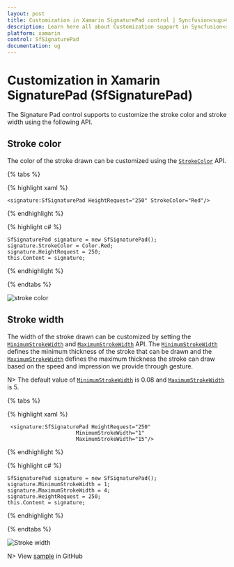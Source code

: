 ```yaml
---
layout: post
title: Customization in Xamarin SignaturePad control | Syncfusion<sup>®</sup>
description: Learn here all about Customization support in Syncfusion<sup>®</sup> Xamarin SignaturePad (SfSignaturePad) control and more.
platform: xamarin
control: SfSignaturePad
documentation: ug
---
```


# Customization in Xamarin SignaturePad (SfSignaturePad)

The Signature Pad control supports to customize the stroke color and stroke width using the following API.

## Stroke color

The color of the stroke drawn can be customized using the [`StrokeColor`](https://help.syncfusion.com/cr/xamarin/Syncfusion.XForms.SignaturePad.SfSignaturePad.html#Syncfusion_XForms_SignaturePad_SfSignaturePad_StrokeColor) API.

{% tabs %}

{% highlight xaml %}

    <signature:SfSignaturePad HeightRequest="250" StrokeColor="Red"/>

{% endhighlight %}

{% highlight c# %}

    SfSignaturePad signature = new SfSignaturePad();
    signature.StrokeColor = Color.Red;
    signature.HeightRequest = 250;
    this.Content = signature;
    
{% endhighlight %}

{% endtabs %}

![stroke color](images/StrokeColor.png)

## Stroke width

The width of the stroke drawn can be customized by setting the [`MinimumStrokeWidth`](https://help.syncfusion.com/cr/xamarin/Syncfusion.XForms.SignaturePad.SfSignaturePad.html#Syncfusion_XForms_SignaturePad_SfSignaturePad_MinimumStrokeWidth) and [`MaximumStrokeWidth`](https://help.syncfusion.com/cr/xamarin/Syncfusion.XForms.SignaturePad.SfSignaturePad.html#Syncfusion_XForms_SignaturePad_SfSignaturePad_MaximumStrokeWidth) API. The [`MinimumStrokeWidth`](https://help.syncfusion.com/cr/xamarin/Syncfusion.XForms.SignaturePad.SfSignaturePad.html#Syncfusion_XForms_SignaturePad_SfSignaturePad_MinimumStrokeWidth) defines the minimum thickness of the stroke that can be drawn and the [`MaximumStrokeWidth`](https://help.syncfusion.com/cr/xamarin/Syncfusion.XForms.SignaturePad.SfSignaturePad.html#Syncfusion_XForms_SignaturePad_SfSignaturePad_MaximumStrokeWidth) defines the maximum thickness the stroke can draw based on the speed and impression we provide through gesture.

N> The default value of [`MinimumStrokeWidth`](https://help.syncfusion.com/cr/xamarin/Syncfusion.XForms.SignaturePad.SfSignaturePad.html#Syncfusion_XForms_SignaturePad_SfSignaturePad_MinimumStrokeWidth) is 0.08 and [`MaximumStrokeWidth`](https://help.syncfusion.com/cr/xamarin/Syncfusion.XForms.SignaturePad.SfSignaturePad.html#Syncfusion_XForms_SignaturePad_SfSignaturePad_MaximumStrokeWidth) is 5.

{% tabs %}

{% highlight xaml %}

     <signature:SfSignaturePad HeightRequest="250" 
                          MinimumStrokeWidth="1" 
                          MaximumStrokeWidth="15"/>

{% endhighlight %}

{% highlight c# %}

    SfSignaturePad signature = new SfSignaturePad();
    signature.MinimumStrokeWidth = 1;
    signature.MaximumStrokeWidth = 4;
    signature.HeightRequest = 250;
    this.Content = signature;
    
{% endhighlight %}

{% endtabs %}

![Stroke width](images/StrokeWidth.png)

N> View [sample](https://github.com/SyncfusionExamples/xamarin-sfsignaturepad-examples/tree/master/Samples/SfSignaturePadCustomization) in GitHub
